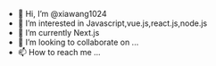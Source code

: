 - 👋 Hi, I’m @xiawang1024
- 👀 I’m interested in Javascript,vue.js,react.js,node.js
- 🌱 I’m currently Next.js 
- 💞️ I’m looking to collaborate on ...
- 📫 How to reach me ...

<!---
xiawang1024/xiawang1024 is a ✨ special ✨ repository because its `README.md` (this file) appears on your GitHub profile.
You can click the Preview link to take a look at your changes.
--->
